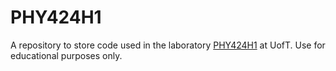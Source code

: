 # PHY424H1

A repository to store code used in the laboratory [PHY424H1](https://www.physics.utoronto.ca/students/undergraduate-courses/current/phy424h1) at UofT. Use for educational purposes only.
